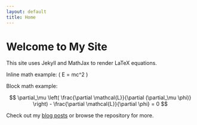 ```yaml
---
layout: default
title: Home
---
```



# Welcome to My Site

This site uses Jekyll and MathJax to render LaTeX equations.

Inline math example: \( E = mc^2 \)

Block math example:

$$
\partial_\mu \left( \frac{\partial \mathcal{L}}{\partial (\partial_\mu \phi)} \right) - \frac{\partial \mathcal{L}}{\partial \phi} = 0
$$

Check out my [blog posts](./_posts) or browse the repository for more.
